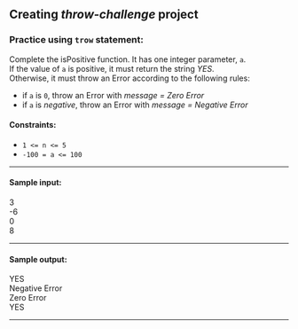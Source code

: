 ## Creating _throw-challenge_ project

### Practice using `trow` statement:

Complete the isPositive function. It has one integer parameter, `a`.  
If the value of `a` is positive, it must return the string *YES*.  
Otherwise, it must throw an Error according to the following rules:

- if `a` is `0`, throw an Error with *message = Zero Error*
- if `a` is *negative*, throw an Error with *message = Negative Error*

#### Constraints:

- `1 <= n <= 5`
- `-100 = a <= 100`

---

#### Sample input:

3  
-6  
0  
8

---

#### Sample output:

YES  
Negative Error  
Zero Error  
YES

---
